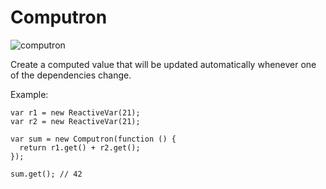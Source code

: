 # Computron

![computron](http://upload.wikimedia.org/wikipedia/en/f/ff/Computron-sg.jpg)

Create a computed value that will be updated automatically whenever one of the dependencies change.

Example:

    var r1 = new ReactiveVar(21);
    var r2 = new ReactiveVar(21);

    var sum = new Computron(function () {
      return r1.get() + r2.get();
    });

    sum.get(); // 42
